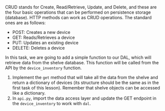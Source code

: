 CRUD stands for Create, Read/Retrieve, Update, and Delete, and these are the four basic operations that can be performed 
on persistence storage (database). HTTP methods can 
work as CRUD operations. The standard ones are as follows:

- POST: Creates a new device
- GET: Reads/Retrieves a device
- PUT: Updates an existing device
- DELETE: Deletes a device

In this task, we are going to add a simple function to our DAL, which will retrieve data from the shelve database. 
This function will be called from the API by the `device_inventory` function.

1. Implement the `get` method that will take all the data from the shelve and return a dictionary of devices (its structure should be the same as in the 
first task of this lesson). Remember that shelve objects can be accessed like a dictionary.
2. In `api.py`, import the data access layer and update the GET endpoint in the `device_inventory` to work with `dal`.

